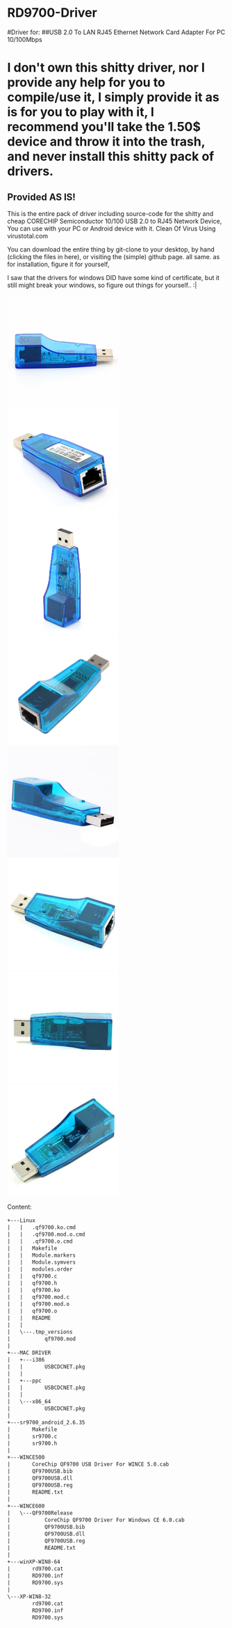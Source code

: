 # RD9700-Driver

#Driver for:
##USB 2.0 To LAN RJ45 Ethernet Network Card Adapter For PC 10/100Mbps


<h1>I don't own this shitty driver, nor I provide any help for you to compile/use it, I simply provide it as is for you to play with it, I recommend you'll take the 1.50$ device and throw it into the trash, and never install this shitty pack of drivers.</h1>

<h2>Provided AS IS!</h2>

This is the entire pack of driver including source-code for the shitty and cheap CORECHIP Semiconductor 10/100 USB 2.0 to RJ45 Network Device, You can use with your PC or Android device with it. Clean Of Virus Using virustotal.com

You can download the entire thing by git-clone to your desktop, by hand (clicking the files in here), or visiting the (simple) github page. all same. as for installation, figure it for yourself,

I saw that the drivers for windows DID have some kind of certificate, but it still might break your windows, so figure out things for yourself.. :|

<img src="res/i1.jpg" width="256" height="256"/>
<img src="res/i2.jpg" width="256" height="256"/>
<img src="res/i3.jpg" width="256" height="256"/>
<img src="res/i4.jpg" width="256" height="256"/>
<img src="res/i5.jpg" width="256" height="256"/>
<img src="res/i6.jpg" width="256" height="256"/>
<img src="res/i7.jpg" width="256" height="256"/>
<img src="res/i8.jpg" width="256" height="256"/>


Content:
```
+---Linux
|   |   .qf9700.ko.cmd
|   |   .qf9700.mod.o.cmd
|   |   .qf9700.o.cmd
|   |   Makefile
|   |   Module.markers
|   |   Module.symvers
|   |   modules.order
|   |   qf9700.c
|   |   qf9700.h
|   |   qf9700.ko
|   |   qf9700.mod.c
|   |   qf9700.mod.o
|   |   qf9700.o
|   |   README
|   |   
|   \---.tmp_versions
|           qf9700.mod
|           
+---MAC DRIVER
|   +---i386
|   |       USBCDCNET.pkg
|   |       
|   +---ppc
|   |       USBCDCNET.pkg
|   |       
|   \---x86_64
|           USBCDCNET.pkg
|           
+---sr9700_android_2.6.35
|       Makefile
|       sr9700.c
|       sr9700.h
|       
+---WINCE500
|       CoreChip QF9700 USB Driver For WINCE 5.0.cab
|       QF9700USB.bib
|       QF9700USB.dll
|       QF9700USB.reg
|       README.txt
|       
+---WINCE600
|   \---QF9700Release
|           CoreChip QF9700 Driver For Windows CE 6.0.cab
|           QF9700USB.bib
|           QF9700USB.dll
|           QF9700USB.reg
|           README.txt
|           
+---winXP-WIN8-64
|       rd9700.cat
|       RD9700.inf
|       RD9700.sys
|       
\---XP-WIN8-32
        rd9700.cat
        RD9700.inf
        RD9700.sys
        
```
